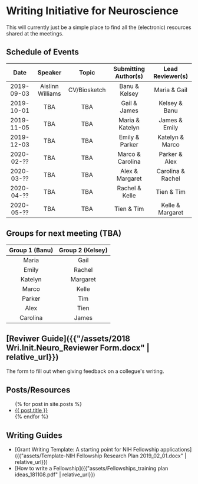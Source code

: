 # Writing Initiative for Neuroscience

This will currently just be a simple place to find all the (electronic) resources shared at the meetings.

## Schedule of Events

|    Date    |      Speaker     |          Topic          | Submitting Author(s) | Lead Reviewer(s) |
|:----------:|:----------------:|:-----------------------:|:--------------------:|:----------------:|
| 2019-09-03 | Aislinn Williams |      CV/Biosketch       |     Banu & Kelsey    |  Maria & Gail    |
| 2019-10-01 |     TBA          |      TBA                |     Gail & James     |  Kelsey & Banu   |
| 2019-11-05 |     TBA          |      TBA                |    Maria & Katelyn   |  James & Emily   |
| 2019-12-03 |     TBA          |      TBA                |    Emily & Parker    | Katelyn & Marco  |
| 2020-02-?? |     TBA          |      TBA                |    Marco & Carolina  |   Parker & Alex  |
| 2020-03-?? |     TBA          |      TBA                |    Alex & Margaret   |Carolina & Rachel |
| 2020-04-?? |     TBA          |      TBA                |    Rachel & Kelle    |    Tien & Tim    |
| 2020-05-?? |     TBA          |      TBA                |      Tien & Tim      |Kelle & Margaret  |

## Groups for next meeting (TBA)

| Group 1 (Banu)  |Group 2 (Kelsey) |
|:---------------:|:---------------:|
| Maria           | Gail            |
| Emily           | Rachel          |
| Katelyn         | Margaret        |
| Marco           | Kelle           |
| Parker          | Tim             |
| Alex            | Tien            |
| Carolina        | James           |

## [Reviwer Guide]({{"/assets/2018 Wri.Init.Neuro_Reviewer Form.docx" | relative_url}})

The form to fill out when giving feedback on a collegue's writing.

## Posts/Resources

<ul>
  {% for post in site.posts %}
    <li>
      <a href="{{ post.url | relative_url }}">{{ post.title }}</a>
    </li>
  {% endfor %}
</ul>

## Writing Guides

- [Grant Writing Template: A starting point for NIH Fellowship applications]({{"assets/Template-NIH Fellowship Research Plan 2019_02_01.docx" | relative_url}})
- [How to write a Fellowship]({{"assets/Fellowships_training plan ideas_181108.pdf" | relative_url}})
